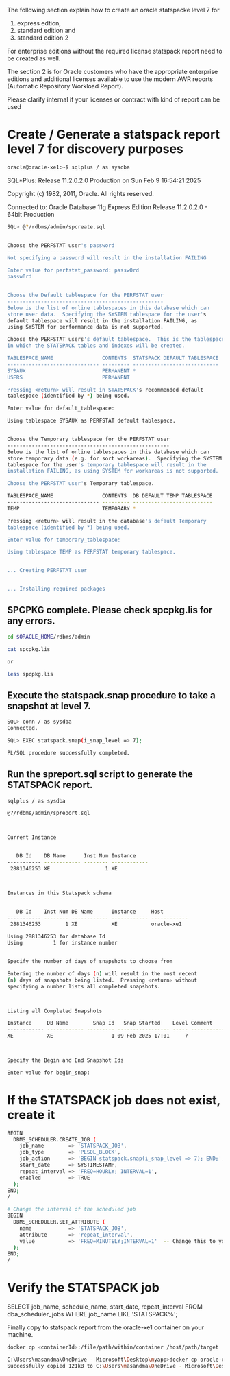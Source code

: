 The following section explain how to create an oracle statspacke level 7 for 
1. express edtion, 
2. standard edition and 
3. standard edition 2

For enterprise editions without the required license statspack report need to be created as well.

The section 2 is for Oracle customers who have the appropriate enterprise editions and additional licenses available to use the modern AWR reports (Automatic Repository Workload Report). 

Please clarify internal if your licenses or contract with kind of report can be used


# Create / Generate a statspack report level 7 for discovery purposes

~~~bash
oracle@oracle-xe1:~$ sqlplus / as sysdba
~~~

SQL*Plus: Release 11.2.0.2.0 Production on Sun Feb 9 16:54:21 2025

Copyright (c) 1982, 2011, Oracle.  All rights reserved.


Connected to:
Oracle Database 11g Express Edition Release 11.2.0.2.0 - 64bit Production

~~~bash
SQL> @?/rdbms/admin/spcreate.sql


Choose the PERFSTAT user's password
-----------------------------------
Not specifying a password will result in the installation FAILING

Enter value for perfstat_password: passw0rd
passw0rd


Choose the Default tablespace for the PERFSTAT user
---------------------------------------------------
Below is the list of online tablespaces in this database which can
store user data.  Specifying the SYSTEM tablespace for the user's
default tablespace will result in the installation FAILING, as
using SYSTEM for performance data is not supported.

Choose the PERFSTAT users's default tablespace.  This is the tablespace
in which the STATSPACK tables and indexes will be created.

TABLESPACE_NAME                CONTENTS  STATSPACK DEFAULT TABLESPACE
------------------------------ --------- ----------------------------
SYSAUX                         PERMANENT *
USERS                          PERMANENT

Pressing <return> will result in STATSPACK's recommended default
tablespace (identified by *) being used.

Enter value for default_tablespace:

Using tablespace SYSAUX as PERFSTAT default tablespace.


Choose the Temporary tablespace for the PERFSTAT user
-----------------------------------------------------
Below is the list of online tablespaces in this database which can
store temporary data (e.g. for sort workareas).  Specifying the SYSTEM
tablespace for the user's temporary tablespace will result in the
installation FAILING, as using SYSTEM for workareas is not supported.

Choose the PERFSTAT user's Temporary tablespace.

TABLESPACE_NAME                CONTENTS  DB DEFAULT TEMP TABLESPACE
------------------------------ --------- --------------------------
TEMP                           TEMPORARY *

Pressing <return> will result in the database's default Temporary
tablespace (identified by *) being used.

Enter value for temporary_tablespace:

Using tablespace TEMP as PERFSTAT temporary tablespace.


... Creating PERFSTAT user


... Installing required packages
~~~



## SPCPKG complete. Please check spcpkg.lis for any errors.
~~~bash
cd $ORACLE_HOME/rdbms/admin

cat spcpkg.lis

or

less spcpkg.lis
~~~

## Execute the statspack.snap procedure to take a snapshot at level 7.
~~~bash
SQL> conn / as sysdba
Connected.

SQL> EXEC statspack.snap(i_snap_level => 7);

PL/SQL procedure successfully completed.
~~~


## Run the spreport.sql script to generate the STATSPACK report.

~~~bash
sqlplus / as sysdba

@?/rdbms/admin/spreport.sql



Current Instance


   DB Id    DB Name      Inst Num Instance
----------- ------------ -------- ------------
 2881346253 XE                  1 XE



Instances in this Statspack schema


   DB Id    Inst Num DB Name      Instance     Host
----------- -------- ------------ ------------ ------------
 2881346253        1 XE           XE           oracle-xe1

Using 2881346253 for database Id
Using          1 for instance number


Specify the number of days of snapshots to choose from

Entering the number of days (n) will result in the most recent
(n) days of snapshots being listed.  Pressing <return> without
specifying a number lists all completed snapshots.



Listing all Completed Snapshots

Instance     DB Name        Snap Id   Snap Started    Level Comment
------------ ------------ --------- ----------------- ----- --------------------
XE           XE                   1 09 Feb 2025 17:01     7



Specify the Begin and End Snapshot Ids

Enter value for begin_snap:
~~~


# If the STATSPACK job does not exist, create it
~~~bash
BEGIN
  DBMS_SCHEDULER.CREATE_JOB (
    job_name        => 'STATSPACK_JOB',
    job_type        => 'PLSQL_BLOCK',
    job_action      => 'BEGIN statspack.snap(i_snap_level => 7); END;',
    start_date      => SYSTIMESTAMP,
    repeat_interval => 'FREQ=HOURLY; INTERVAL=1',
    enabled         => TRUE
  );
END;
/

# Change the interval of the scheduled job
BEGIN
  DBMS_SCHEDULER.SET_ATTRIBUTE (
    name            => 'STATSPACK_JOB',
    attribute       => 'repeat_interval',
    value           => 'FREQ=MINUTELY;INTERVAL=1'  -- Change this to your desired interval
  );
END;
/
~~~
# Verify the STATSPACK job
SELECT job_name, schedule_name, start_date, repeat_interval
FROM dba_scheduler_jobs
WHERE job_name LIKE 'STATSPACK%';



Finally copy to statspack report from the oracle-xe1 container on your machine.

~~~bash
docker cp <containerId>:/file/path/within/container /host/path/target

C:\Users\masandma\OneDrive - Microsoft\Desktop\myapp>docker cp oracle-xe1:/u01/app/oracle/microhack.lst .
Successfully copied 121kB to C:\Users\masandma\OneDrive - Microsoft\Desktop\myapp\.

~~~


